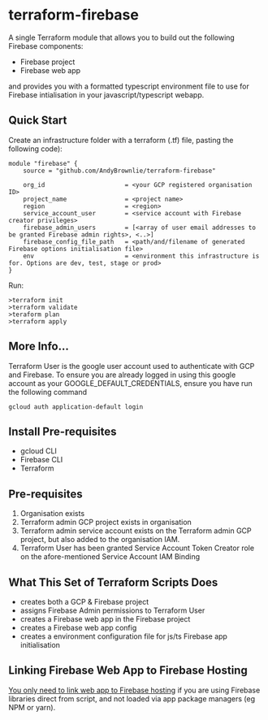 # terraform-firebase
A single Terraform module that allows you to build out the following Firebase components:
* Firebase project
* Firebase web app

and provides you with a formatted typescript environment file to use for Firebase intialisation in your javascript/typescript webapp.
## Quick Start

Create an infrastructure folder with a terraform (.tf) file, pasting the following code):
```
module "firebase" {
    source = "github.com/AndyBrownlie/terraform-firebase"

    org_id                      = <your GCP registered organisation ID> 
    project_name                = <project name>
    region                      = <region> 
    service_account_user        = <service account with Firebase creator privileges>
    firebase_admin_users        = [<array of user email addresses to be granted Firebase admin rights>, <..>]
    firebase_config_file_path   = <path/and/filename of generated Firebase options initialisation file>
    env                         = <environment this infrastructure is for. Options are dev, test, stage or prod>
}
```
Run:
```
>terraform init
>terraform validate
>teraform plan
>terraform apply
```


## More Info...


Terraform User is the google user account used to authenticate with GCP and Firebase. To ensure you are already logged in using this google account as your GOOGLE_DEFAULT_CREDENTIALS, ensure you have run the following command

```
gcloud auth application-default login
```
## Install Pre-requisites
* gcloud CLI
* Firebase CLI
* Terraform

## Pre-requisites

1. Organisation exists
2. Terraform admin GCP project exists in organisation
3. Terraform admin service account exists on the Terraform admin GCP project, but also added to the organisation IAM.
4. Terraform User has been granted Service Account Token Creator role on the afore-mentioned Service Account IAM Binding   

## What This Set of Terraform Scripts Does
* creates both a GCP & Firebase project
* assigns Firebase Admin permissions to Terraform User
* creates a Firebase web app in the Firebase project
* creates a Firebase web app config
* creates a environment configuration file for js/ts Firebase app initialisation


## Linking Firebase Web App to Firebase Hosting

[You only need to link web app to Firebase hosting](https://stackoverflow.com/questions/64409754/what-benefit-does-linking-firebase-web-app-to-firebase-hosting-site-brings) if you are using Firebase libraries direct from script, and not loaded via app package managers (eg NPM or yarn).